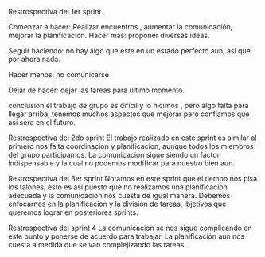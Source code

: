Restrospectiva del 1er sprint.

Comenzar a hacer:
Realizar encuentros , aumentar la comunicación, mejorar la planificacion.
Hacer mas:
proponer diversas ideas.

Seguir haciendo:
no hay algo que este en un estado perfecto aun, asi que por ahora nada. 

Hacer menos:
 no comunicarse 
 
Dejar de hacer:
dejar las tareas para ultimo momento.


conclusion 
el trabajo de grupo es dificil y lo hicimos , pero algo falta para llegar arriba, tenemos muchos aspectos que mejorar pero confiamos que asi sera en el futuro. 

Restrospectiva del 2do sprint 
El trabajo realizado en este sprint es similar al primero nos falta coordinacion y planificacion, aunque todos los miembros del grupo participamos. La comunicacion sigue siendo un factor indispensable y la cual no podemos modificar para nuestro bien aun.

Restrospectiva del 3er sprint
Notamos en este sprint que el tiempo nos pisa los talones, esto es asi puesto que no realizamos una planificacion adecuada y la comunicacion nos cuesta de igual manera. Debemos enfocarnos en la planificacion y la division de tareas, ibjetivos que queremos lograr en posteriores sprints.

Restrospectiva del sprint 4
La comunicacion se nos sigue complicando en este punto y ponerse de acuerdo para trabajar. La planificación aun nos cuesta a medida que se van complejizando las tareas.
